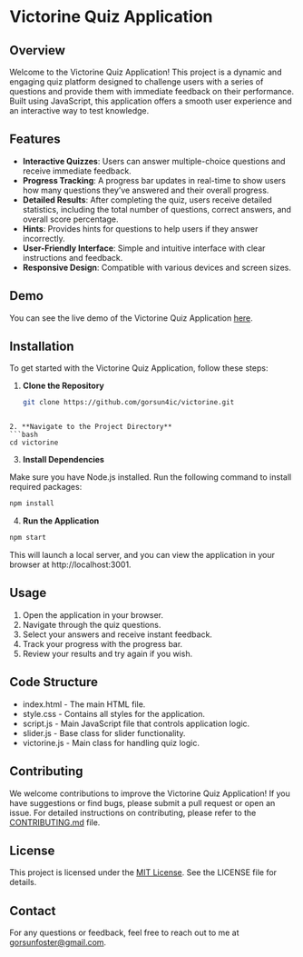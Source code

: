# Victorine Quiz Application

## Overview

Welcome to the Victorine Quiz Application! This project is a dynamic and engaging quiz platform designed to challenge users with a series of questions and provide them with immediate feedback on their performance. Built using JavaScript, this application offers a smooth user experience and an interactive way to test knowledge.

## Features

- **Interactive Quizzes**: Users can answer multiple-choice questions and receive immediate feedback.
- **Progress Tracking**: A progress bar updates in real-time to show users how many questions they’ve answered and their overall progress.
- **Detailed Results**: After completing the quiz, users receive detailed statistics, including the total number of questions, correct answers, and overall score percentage.
- **Hints**: Provides hints for questions to help users if they answer incorrectly.
- **User-Friendly Interface**: Simple and intuitive interface with clear instructions and feedback.
- **Responsive Design**: Compatible with various devices and screen sizes.

## Demo

You can see the live demo of the Victorine Quiz Application [here](https://github.com/Gorsun4ic/victorine/tree/main/src/files).

## Installation

To get started with the Victorine Quiz Application, follow these steps:

1. **Clone the Repository**
   ```bash
   git clone https://github.com/gorsun4ic/victorine.git
  ```

2. **Navigate to the Project Directory**
  ```bash
  cd victorine
  ```

3. **Install Dependencies**

Make sure you have Node.js installed. Run the following command to install required packages:

  ```bash
  npm install
  ```

4. **Run the Application**
  ```bash
  npm start
  ```

This will launch a local server, and you can view the application in your browser at http://localhost:3001.


## Usage

1. Open the application in your browser.
2. Navigate through the quiz questions.
3. Select your answers and receive instant feedback.
4. Track your progress with the progress bar.
5. Review your results and try again if you wish.

## Code Structure

- index.html - The main HTML file.
- style.css - Contains all styles for the application.
- script.js - Main JavaScript file that controls application logic.
- slider.js - Base class for slider functionality.
- victorine.js - Main class for handling quiz logic.

## Contributing

We welcome contributions to improve the Victorine Quiz Application! If you have suggestions or find bugs, please submit a pull request or open an issue. For detailed instructions on contributing, please refer to the [CONTRIBUTING.md]() file.

## License

This project is licensed under the [MIT License](LICENSE). See the LICENSE file for details.

## Contact

For any questions or feedback, feel free to reach out to me at [gorsunfoster@gmail.com](gorsunfoster@gmail.com).

